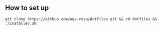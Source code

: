 ## How to set up

```
git clone https://github.com/uga-rosa/dotfiles.git && cd dotfiles && ./installer.sh
```

